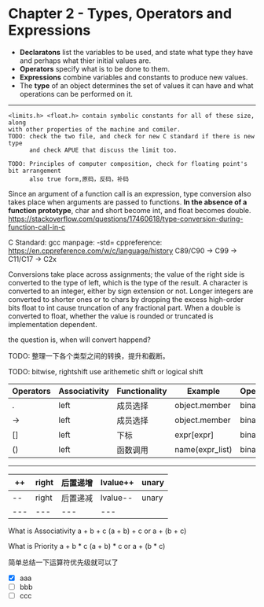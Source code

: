 # Chapter 2 - Types, Operators and Expressions

- **Declaratons** list the variables to be used, and state what type they have and perhaps 
what thier initial values are.
- **Operators** specify what is to be done to them.
- **Expressions** combine variables and constants to produce new values.
- The **type** of an object determines the set of values it can have and what operations can 
be performed on it.

---

    <limits.h> <float.h> contain symbolic constants for all of these size, along
    with other properties of the machine and comiler.
    TODO: check the two file, and check for new C standard if there is new type
          and check APUE that discuss the limit too.

    TODO: Principles of computer composition, check for floating point's bit arrangement
          also true form,原码，反码，补码

Since an argument of a function call is an expression, type conversion also takes place 
when arguments are passed to functions. **In the absence of a function prototype**, char
and short become int, and float becomes double.
https://stackoverflow.com/questions/17460618/type-conversion-during-function-call-in-c

C Standard:
    gcc manpage: -std=
    cppreference: https://en.cppreference.com/w/c/language/history
    C89/C90 -> C99 -> C11/C17 -> C2x


Conversions take place across assignments; the value of the right side is converted to the type 
of left, which is the type of the result.
A character is converted to an integer, either by sign extension or not.
Longer integers are converted to shorter ones or to chars by dropping the excess high-order bits
float to int cause truncation of any fractional part.
When a double is converted to float, whether the value is rounded or truncated is implementation 
dependent.

the question is, when will convert happend? 

TODO: 整理一下各个类型之间的转换，提升和截断。

TODO: bitwise, rightshift use arithemetic shift or logical shift


| Operators | Associativity | Functionality | Example   | Operands  |
| --------- | ------------- | ------------- | -------   | --------  |
| .         | left          | 成员选择       | object.member | binary |
| ->        | left          | 成员选择       | object.member | binary |
| []        | left          | 下标          | expr[expr] | binary |       
| ()        | left          | 函数调用      | name(expr_list) | binary |
---

| ++ | right | 后置递增 | lvalue++ | unary |
| --------- | ------------- | ------------- | -------   | --------  |
| -- | right | 后置递减 | lvalue-- | unary |
| --- | --- | --- | --- |

What is Associativity
a + b + c
(a + b) + c 
or
a + (b + c)

What is Priority
a + b * c
(a + b) * c
or
a + (b * c)

简单总结一下运算符优先级就可以了


- [x] aaa
- [ ] bbb
- [ ] ccc

